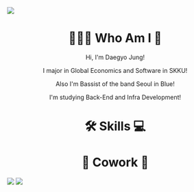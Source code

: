 <img src="https://capsule-render.vercel.app/api?type=waving&color=2699E6&height=250&section=header&text=DaegyoJung&animation=twinkling&fontSize=75&fontColor=FFFFFF"/>

<h1 align="center">🧑🏻‍💻 Who Am I 🎸</h1>
<p align="center">Hi, I'm Daegyo Jung!</p>
<p align="center">I major in Global Economics and Software in SKKU!</p>
<p align="center">Also I'm Bassist of the band Seoul in Blue!</p>
<p align="center">I'm studying Back-End and Infra Development!</p>


<h1 align="center">🛠️ Skills 💻</h1>

<h1 align="center">🔗 Cowork 🤝</h1>
<img src="https://img.shields.io/badge/Instagram-E4405F?style=flat-square&logo=Instagram&logoColor=white"/>





<img src="https://capsule-render.vercel.app/api?type=waving&color=2699E6&height=150&section=footer" />


